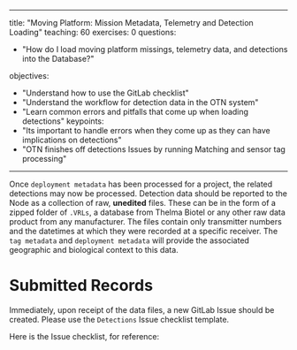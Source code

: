 
---
title: "Moving Platform: Mission Metadata, Telemetry and Detection Loading"
teaching: 60
exercises: 0
questions:
- "How do I load moving platform missings, telemetry data, and detections into the Database?"
  
objectives:
- "Understand how to use the GitLab checklist"
- "Understand the workflow for detection data in the OTN system"
- "Learn common errors and pitfalls that come up when loading detections"
keypoints:
- "Its important to handle errors when they come up as they can have implications on detections"
- "OTN finishes off detections Issues by running Matching and sensor tag processing"
---

Once `deployment metadata` has been processed for a project, the related detections may now be processed. Detection data should be reported to the Node as a collection of raw, **unedited** files. These can be in the form of a zipped folder of `.VRLs`, a database from Thelma Biotel or any other raw data product from any manufacturer. The files contain only transmitter numbers and the datetimes at which they were recorded at a specific receiver. The `tag metadata` and `deployment metadata` will provide the associated geographic and biological context to this data.

# Submitted Records

Immediately, upon receipt of the data files, a new GitLab Issue should be created. Please use the `Detections` Issue checklist template.

Here is the Issue checklist, for reference:

~~~
